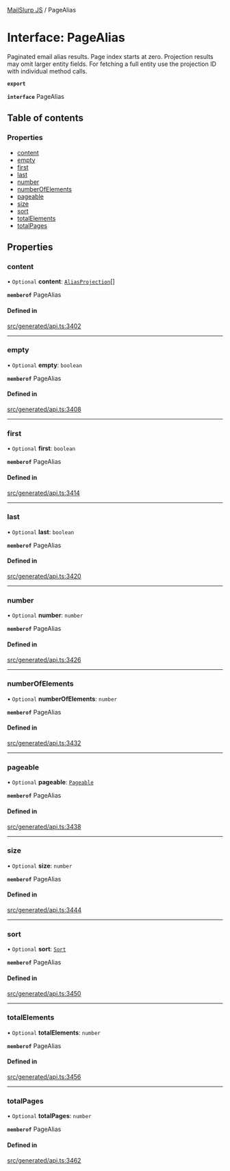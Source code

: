 [MailSlurp JS](../README.md) / PageAlias

# Interface: PageAlias

Paginated email alias results. Page index starts at zero. Projection results may omit larger entity fields. For fetching a full entity use the projection ID with individual method calls.

**`export`**

**`interface`** PageAlias

## Table of contents

### Properties

- [content](PageAlias.md#content)
- [empty](PageAlias.md#empty)
- [first](PageAlias.md#first)
- [last](PageAlias.md#last)
- [number](PageAlias.md#number)
- [numberOfElements](PageAlias.md#numberofelements)
- [pageable](PageAlias.md#pageable)
- [size](PageAlias.md#size)
- [sort](PageAlias.md#sort)
- [totalElements](PageAlias.md#totalelements)
- [totalPages](PageAlias.md#totalpages)

## Properties

### content

• `Optional` **content**: [`AliasProjection`](AliasProjection.md)[]

**`memberof`** PageAlias

#### Defined in

[src/generated/api.ts:3402](https://github.com/mailslurp/mailslurp-client/blob/6bcf839/src/generated/api.ts#L3402)

___

### empty

• `Optional` **empty**: `boolean`

**`memberof`** PageAlias

#### Defined in

[src/generated/api.ts:3408](https://github.com/mailslurp/mailslurp-client/blob/6bcf839/src/generated/api.ts#L3408)

___

### first

• `Optional` **first**: `boolean`

**`memberof`** PageAlias

#### Defined in

[src/generated/api.ts:3414](https://github.com/mailslurp/mailslurp-client/blob/6bcf839/src/generated/api.ts#L3414)

___

### last

• `Optional` **last**: `boolean`

**`memberof`** PageAlias

#### Defined in

[src/generated/api.ts:3420](https://github.com/mailslurp/mailslurp-client/blob/6bcf839/src/generated/api.ts#L3420)

___

### number

• `Optional` **number**: `number`

**`memberof`** PageAlias

#### Defined in

[src/generated/api.ts:3426](https://github.com/mailslurp/mailslurp-client/blob/6bcf839/src/generated/api.ts#L3426)

___

### numberOfElements

• `Optional` **numberOfElements**: `number`

**`memberof`** PageAlias

#### Defined in

[src/generated/api.ts:3432](https://github.com/mailslurp/mailslurp-client/blob/6bcf839/src/generated/api.ts#L3432)

___

### pageable

• `Optional` **pageable**: [`Pageable`](Pageable.md)

**`memberof`** PageAlias

#### Defined in

[src/generated/api.ts:3438](https://github.com/mailslurp/mailslurp-client/blob/6bcf839/src/generated/api.ts#L3438)

___

### size

• `Optional` **size**: `number`

**`memberof`** PageAlias

#### Defined in

[src/generated/api.ts:3444](https://github.com/mailslurp/mailslurp-client/blob/6bcf839/src/generated/api.ts#L3444)

___

### sort

• `Optional` **sort**: [`Sort`](Sort.md)

**`memberof`** PageAlias

#### Defined in

[src/generated/api.ts:3450](https://github.com/mailslurp/mailslurp-client/blob/6bcf839/src/generated/api.ts#L3450)

___

### totalElements

• `Optional` **totalElements**: `number`

**`memberof`** PageAlias

#### Defined in

[src/generated/api.ts:3456](https://github.com/mailslurp/mailslurp-client/blob/6bcf839/src/generated/api.ts#L3456)

___

### totalPages

• `Optional` **totalPages**: `number`

**`memberof`** PageAlias

#### Defined in

[src/generated/api.ts:3462](https://github.com/mailslurp/mailslurp-client/blob/6bcf839/src/generated/api.ts#L3462)
